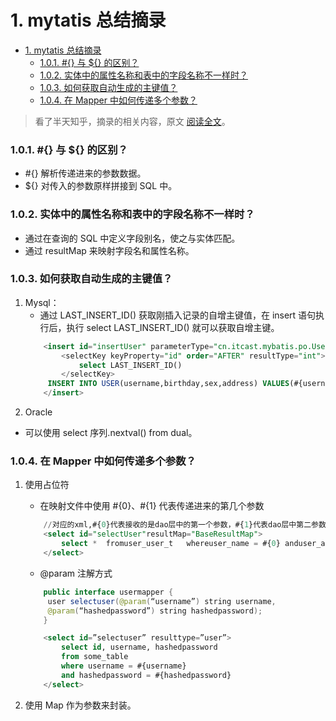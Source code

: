 # 1. mytatis 总结摘录

<!-- TOC -->

- [1. mytatis 总结摘录](#1-mytatis-总结摘录)
  - [1.0.1. #{} 与 \${} 的区别？](#101--与--的区别)
  - [1.0.2. 实体中的属性名称和表中的字段名称不一样时？](#102-实体中的属性名称和表中的字段名称不一样时)
  - [1.0.3. 如何获取自动生成的主键值？](#103-如何获取自动生成的主键值)
  - [1.0.4. 在 Mapper 中如何传递多个参数？](#104-在-mapper-中如何传递多个参数)

<!-- /TOC -->

> 看了半天知乎，摘录的相关内容，原文 [阅读全文](https://zhuanlan.zhihu.com/p/34469960)。

### 1.0.1. #{} 与 \${} 的区别？

- #{} 解析传递进来的参数数据。
- \${} 对传入的参数原样拼接到 SQL 中。

### 1.0.2. 实体中的属性名称和表中的字段名称不一样时？

- 通过在查询的 SQL 中定义字段别名，使之与实体匹配。
- 通过 resultMap 来映射字段名和属性名称。

### 1.0.3. 如何获取自动生成的主键值？

1. Mysql：
   - 通过 LAST_INSERT_ID() 获取刚插入记录的自增主键值，在 insert 语句执行后，执行 select LAST_INSERT_ID() 就可以获取自增主键。
   ```sql
       <insert id="insertUser" parameterType="cn.itcast.mybatis.po.User">
           <selectKey keyProperty="id" order="AFTER" resultType="int">
               select LAST_INSERT_ID()
           </selectKey>
   	    INSERT INTO USER(username,birthday,sex,address) VALUES(#{username},#{birthday},#{sex},#{address})
       </insert>
   ```
2. Oracle

- 可以使用 select 序列.nextval() from dual。

### 1.0.4. 在 Mapper 中如何传递多个参数？

1. 使用占位符

   - 在映射文件中使用 #{0}、#{1} 代表传递进来的第几个参数

   ```sql
       //对应的xml,#{0}代表接收的是dao层中的第一个参数，#{1}代表dao层中第二参数，更多参数一致往后加即可。
       <select id="selectUser"resultMap="BaseResultMap">
           select *  fromuser_user_t   whereuser_name = #{0} anduser_area=#{1}
       </select>
   ```

   - @param 注解方式

   ```java
       public interface usermapper {
        user selectuser(@param(“username”) string username,
        @param(“hashedpassword”) string hashedpassword);
       }

   ```

   ```sql
       <select id=”selectuser” resulttype=”user”>
           select id, username, hashedpassword
           from some_table
           where username = #{username}
           and hashedpassword = #{hashedpassword}
       </select>
   ```

2. 使用 Map 作为参数来封装。
